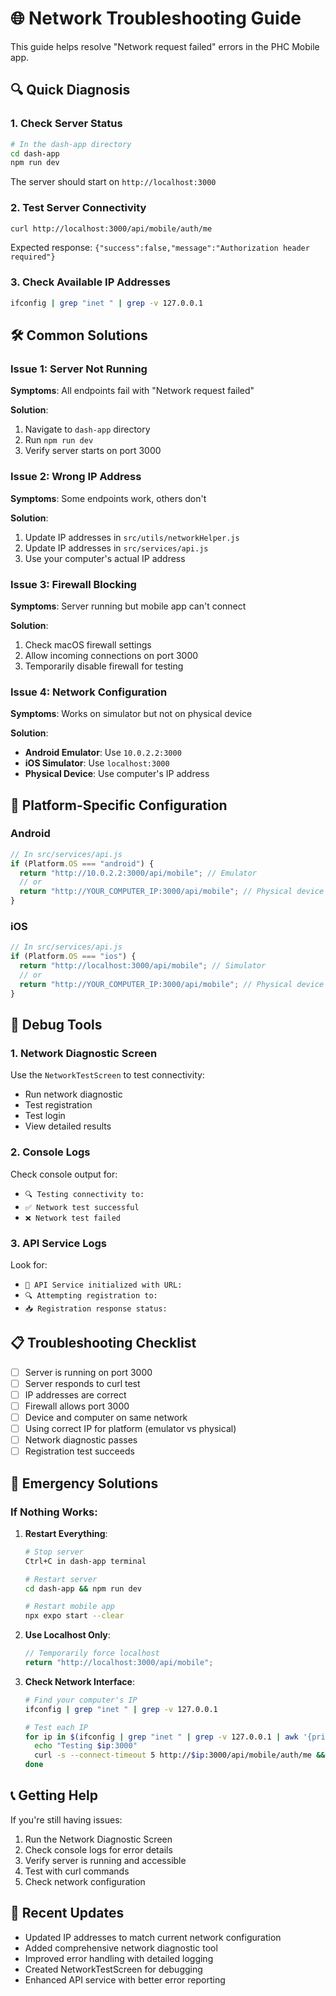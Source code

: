 # 🌐 Network Troubleshooting Guide

This guide helps resolve "Network request failed" errors in the PHC Mobile app.

## 🔍 Quick Diagnosis

### 1. Check Server Status
```bash
# In the dash-app directory
cd dash-app
npm run dev
```

The server should start on `http://localhost:3000`

### 2. Test Server Connectivity
```bash
curl http://localhost:3000/api/mobile/auth/me
```

Expected response: `{"success":false,"message":"Authorization header required"}`

### 3. Check Available IP Addresses
```bash
ifconfig | grep "inet " | grep -v 127.0.0.1
```

## 🛠️ Common Solutions

### Issue 1: Server Not Running
**Symptoms**: All endpoints fail with "Network request failed"

**Solution**:
1. Navigate to `dash-app` directory
2. Run `npm run dev`
3. Verify server starts on port 3000

### Issue 2: Wrong IP Address
**Symptoms**: Some endpoints work, others don't

**Solution**:
1. Update IP addresses in `src/utils/networkHelper.js`
2. Update IP addresses in `src/services/api.js`
3. Use your computer's actual IP address

### Issue 3: Firewall Blocking
**Symptoms**: Server running but mobile app can't connect

**Solution**:
1. Check macOS firewall settings
2. Allow incoming connections on port 3000
3. Temporarily disable firewall for testing

### Issue 4: Network Configuration
**Symptoms**: Works on simulator but not on physical device

**Solution**:
- **Android Emulator**: Use `10.0.2.2:3000`
- **iOS Simulator**: Use `localhost:3000`
- **Physical Device**: Use computer's IP address

## 📱 Platform-Specific Configuration

### Android
```javascript
// In src/services/api.js
if (Platform.OS === "android") {
  return "http://10.0.2.2:3000/api/mobile"; // Emulator
  // or
  return "http://YOUR_COMPUTER_IP:3000/api/mobile"; // Physical device
}
```

### iOS
```javascript
// In src/services/api.js
if (Platform.OS === "ios") {
  return "http://localhost:3000/api/mobile"; // Simulator
  // or
  return "http://YOUR_COMPUTER_IP:3000/api/mobile"; // Physical device
}
```

## 🔧 Debug Tools

### 1. Network Diagnostic Screen
Use the `NetworkTestScreen` to test connectivity:
- Run network diagnostic
- Test registration
- Test login
- View detailed results

### 2. Console Logs
Check console output for:
- `🔍 Testing connectivity to:`
- `✅ Network test successful`
- `❌ Network test failed`

### 3. API Service Logs
Look for:
- `🚀 API Service initialized with URL:`
- `🔍 Attempting registration to:`
- `📥 Registration response status:`

## 📋 Troubleshooting Checklist

- [ ] Server is running on port 3000
- [ ] Server responds to curl test
- [ ] IP addresses are correct
- [ ] Firewall allows port 3000
- [ ] Device and computer on same network
- [ ] Using correct IP for platform (emulator vs physical)
- [ ] Network diagnostic passes
- [ ] Registration test succeeds

## 🚨 Emergency Solutions

### If Nothing Works:

1. **Restart Everything**:
   ```bash
   # Stop server
   Ctrl+C in dash-app terminal
   
   # Restart server
   cd dash-app && npm run dev
   
   # Restart mobile app
   npx expo start --clear
   ```

2. **Use Localhost Only**:
   ```javascript
   // Temporarily force localhost
   return "http://localhost:3000/api/mobile";
   ```

3. **Check Network Interface**:
   ```bash
   # Find your computer's IP
   ifconfig | grep "inet " | grep -v 127.0.0.1
   
   # Test each IP
   for ip in $(ifconfig | grep "inet " | grep -v 127.0.0.1 | awk '{print $2}'); do
     echo "Testing $ip:3000"
     curl -s --connect-timeout 5 http://$ip:3000/api/mobile/auth/me && echo " - OK" || echo " - FAILED"
   done
   ```

## 📞 Getting Help

If you're still having issues:

1. Run the Network Diagnostic Screen
2. Check console logs for error details
3. Verify server is running and accessible
4. Test with curl commands
5. Check network configuration

## 🔄 Recent Updates

- Updated IP addresses to match current network configuration
- Added comprehensive network diagnostic tool
- Improved error handling with detailed logging
- Created NetworkTestScreen for debugging
- Enhanced API service with better error reporting 
